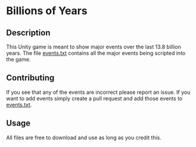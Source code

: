 # Billions of Years
## Description
This Unity game is meant to show major events over the last 13.8 billion years. 
The file [events.txt](events.txt) contains all the major events being scripted into the game.

## Contributing
If you see that any of the events are incorrect please report an issue. 
If you want to add events simply create a pull request and add those events to [events.txt](events.txt).


## Usage
All files are free to download and use as long as you credit this.

